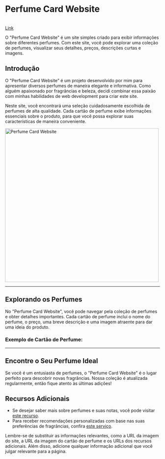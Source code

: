 <h1>Perfume Card Website</h1>

</br><a href="https://card-perfume-2.netlify.app/">Link</a>

O "Perfume Card Website" é um site simples criado para exibir informações sobre diferentes perfumes. Com este site, você pode explorar uma coleção de perfumes, visualizar seus detalhes, preços, descrições curtas e imagens.

<h2>Introdução</h2>
<p>O "Perfume Card Website" é um projeto desenvolvido por mim para apresentar diversos perfumes de maneira elegante e informativa. Como alguém apaixonado por fragrâncias e beleza, decidi combinar essa paixão com minhas habilidades de web development para criar este site.</p>

<p>Neste site, você encontrará uma seleção cuidadosamente escolhida de perfumes de alta qualidade. Cada cartão de perfume exibe informações essenciais sobre o produto, para que você possa explorar suas características de maneira conveniente.</p>

<img align="center" alt="Perfume Card Website" height="500" width="500" src="https://i.imgur.com/a0FGkj6.png">

<hr>

<h2>Explorando os Perfumes</h2>
<p>No "Perfume Card Website", você pode navegar pela coleção de perfumes e obter detalhes importantes. Cada cartão de perfume inclui o nome do perfume, o preço, uma breve descrição e uma imagem atraente para dar uma ideia do produto.</p>

<h3>Exemplo de Cartão de Perfume:</h3>

<hr>

<h2>Encontre o Seu Perfume Ideal</h2>
<p>Se você é um entusiasta de perfumes, o "Perfume Card Website" é o lugar perfeito para descobrir novas fragrâncias. Nossa coleção é atualizada regularmente, então fique atento às últimas adições!</p>

<h2>Recursos Adicionais</h2>
<ul>
  <li>Se desejar saber mais sobre perfumes e suas notas, você pode visitar <a href="url_para_recurso_sobre_perfumes">este recurso</a>.</li>
  <li>Para receber recomendações personalizadas com base nas suas preferências de fragrâncias, confira <a href="url_para_recurso_de_recomendacoes">este serviço</a>.</li>
</ul>

Lembre-se de substituir as informações relevantes, como a URL da imagem do site, a URL da imagem do cartão de perfume e os URLs dos recursos adicionais. Além disso, adicione qualquer informação adicional que você julgar relevante para a página.
